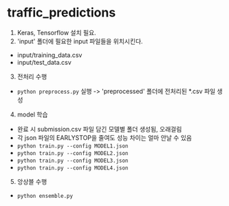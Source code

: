 # traffic_predictions
1. Keras, Tensorflow 설치 필요.
2. 'input' 폴더에 필요한 input 파일들을 위치시킨다.  
 - input/training_data.csv
 - input/test_data.csv
3. 전처리 수행
 - `python preprocess.py` 실행 -> 'preprocessed' 폴더에 전처리된 *.csv 파일 생성  
4. model 학습
 - 완료 시 submission.csv 파일 담긴 모델별 폴더 생성됨, 오래걸림
 - 각 json 파일의 EARLYSTOP을 줄여도 성능 차이는 얼마 안날 수 있음
 - `python train.py --config MODEL1.json`
 - `python train.py --config MODEL2.json`
 - `python train.py --config MODEL3.json`
 - `python train.py --config MODEL4.json`
5. 앙상블 수행
 - `python ensemble.py`
